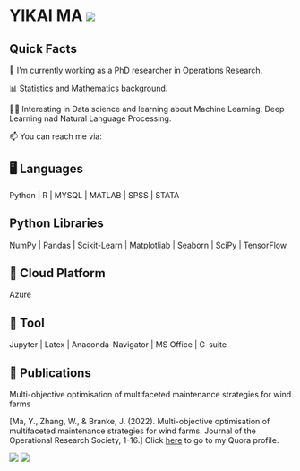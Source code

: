 # YIKAI MA [![](https://img.shields.io/badge/linkedin-%230077B5.svg?style=for-the-badge&logo=linkedin)](https://www.linkedin.com/in/yikaima335337/) 

## Quick Facts
🔭 I’m currently working as a PhD researcher in Operations Research.

📊 Statistics and Mathematics background.

👩‍🎓 Interesting in Data science and learning about Machine Learning, Deep Learning nad Natural Language Processing.

📫 You can reach me via: 

## 🖥️ Languages  

Python | R | MYSQL | MATLAB | SPSS | STATA

##   Python Libraries
NumPy | Pandas | Scikit-Learn | Matplotliab | Seaborn | SciPy | TensorFlow

## 🔗 Cloud Platform
Azure

## 📂 Tool
Jupyter | Latex | Anaconda-Navigator | MS Office | G-suite

## 📄 Publications
Multi-objective optimisation of multifaceted maintenance strategies for wind farms

[Ma, Y., Zhang, W., & Branke, J. (2022). Multi-objective optimisation of multifaceted maintenance strategies for wind farms. Journal of the Operational Research Society, 1-16.]
Click [here]([quora.com/profile/Ashish-Kulkarni-100](https://www.tandfonline.com/doi/full/10.1080/01605682.2022.2085066)) to go to my Quora profile. 

<img src="https://github-readme-stats.vercel.app/api?username=ramonple&show_icons=true"/>
<img src="https://github-readme-stats.vercel.app/api/top-langs?username=ramonple&layout=compact"/>
